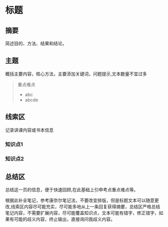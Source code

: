 # 标题

## 摘要

简述目的、方法、结果和结论。

## 主题

概括主要内容，核心方法，主要添加关键词，问题提示,文本数量不宜过多

> 重点难点
>
> - abc
> - abcde

## 线索区

记录讲课内容或书本信息

### 知识点1

### 知识点2

## 总结区

总结这一页的信息，便于快速回顾,在此基础上引申考点重点难点等。

根据此补全笔记，参考康奈尔笔记法，不要改变排版，但是标题文本可以随意更改,线索区内容尽可能充实，尽可能多地从上一条回复获得摘要，总结区严格总结笔记内容，不需要扩展内容，尽可能覆盖知识点，文本可能有错字，修正错字，如果有可能的歧义内容，终止输出，直接询问我歧义内容。
